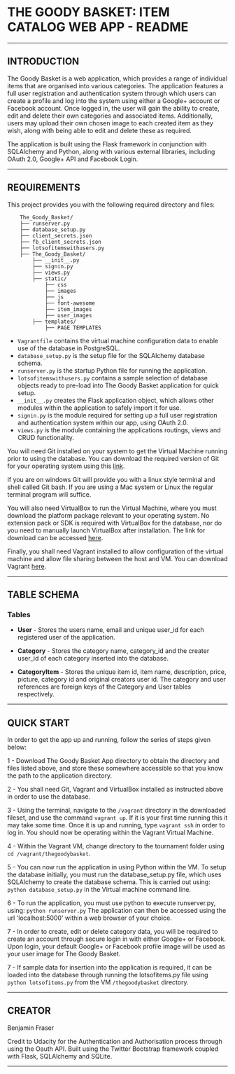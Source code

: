 # **THE GOODY BASKET: ITEM CATALOG WEB APP - README** 

----------


## INTRODUCTION 

The Goody Basket is a web application, which provides a range of individual items that are organised into various categories. The application features a full user registration and authentication system through which users can create a profile and log into the system using either a Google+ account or Facebook account. Once logged in, the user will gain the ability to create, edit and delete their own categories and associated items. Additionally, users may upload their own chosen image to each created item as they wish, along with being able to edit and delete these as required.

The application is built using the Flask framework in conjunction with SQLAlchemy and Python, along with various external libraries, including OAuth 2.0, Google+ API and Facebook Login. 

----------


## REQUIREMENTS 

This project provides you with the following required directory and files:

```
    The_Goody_Basket/
    ├── runserver.py
    ├── database_setup.py
    ├── client_secrets.json
    ├── fb_client_secrets.json
    ├── lotsofitemswithusers.py
    ├── The_Goody_Basket/
        ├── __init__.py
        ├── signin.py
        ├── views.py
        ├── static/
            ├── css
            ├── images 
            ├── js 
            ├── font-awesome
            ├── item_images
            ├── user_images
        ├── templates/
            ├── PAGE TEMPLATES
```
- `Vagrantfile` contains the virtual machine configuration data to enable use of the database in PostgreSQL.
- `database_setup.py` is the setup file for the SQLAlchemy database schema.
- `runserver.py` is the startup Python file for running the application.
- `lotsofitemswithusers.py` contains a sample selection of database objects ready to pre-load into The Goody Basket application for quick setup.
- `__init__.py` creates the Flask application object, which allows other modules within the application to safely import it for use.   
- `signin.py` is the module required for setting up a full user registration and authentication system within our app, using OAuth 2.0.
- `views.py` is the module containing the applications routings, views and CRUD functionality.

You will need Git installed on your system to get the Virtual Machine running prior to using the database. You can download the required version of Git for your operating system using this [link](http://git-scm.com/downloads).

If you are on windows Git will provide you with a linux style terminal and shell called Git bash. If you are using a Mac system or Linux the regular terminal program will suffice. 

You will also need VirtualBox to run the Virtual Machine, where you must download the platform package relevant to your operating system. No extension pack or SDK is required with VirtualBox for the database, nor do you need to manually launch VirtualBox after installation. The link for download can be accessed [here](https://www.virtualbox.org). 

Finally, you shall need Vagrant installed to allow configuration of the virtual machine and allow file sharing between the host and VM. You can download Vagrant [here](https://www.vagrantup.com).

---------


## TABLE SCHEMA 

### Tables 

- **User** - Stores the users name, email and unique user_id for each registered user of the application.

- **Category** - Stores the category name, category_id and the creater user_id of each category inserted into the database.

- **CategoryItem** - Stores the unique item id, item name, description, price, picture, category id and original creators user id. The category and user references are foreign keys of the Category and User tables respectively. 

---------


## QUICK START 

In order to get the app up and running, follow the series of steps given below:

1 - Download The Goody Basket App directory to obtain the directory and files listed above, and store these somewhere accessible so that you know the path to the application directory.

2 - You shall need Git, Vagrant and VirtualBox installed as instructed above in order to use the database.

3 - Using the terminal, navigate to the `/vagrant` directory in the downloaded fileset, and use the command `vagrant up`. If it is your first time running this it may take some time. Once it is up and running, type `vagrant ssh` in order to log in. You should now be operating within the Vagrant Virtual Machine. 

4 - Within the Vagrant VM, change directory to the tournament folder using `cd /vagrant/thegoodybasket`.

5 - You can now run the application in using Python within the VM. To setup the database initially, you must run the database_setup.py file, which uses SQLAlchemy to create the database schema. This is carried out using:
    `python database_setup.py`
in the Virtual machine command line.

6 - To run the application, you must use python to execute runserver.py, using:
    `python runserver.py`
The application can then be accessed using the url 'localhost:5000' within a web browser of your choice. 

7 - In order to create, edit or delete category data, you will be required to create an account through secure login in with either Google+ or Facebook. Upon login, your default Google+ or Facebook profile image will be used as your user image for The Goody Basket.

7 - If sample data for insertion into the application is required, it can be loaded into the database through running the lotsofitems.py file using `python lotsofitems.py` from the VM `/thegoodybasket` directory.

--------


## CREATOR 

Benjamin Fraser

Credit to Udacity for the Authentication and Authorisation process through using the Oauth API.
Built using the Twitter Bootstrap framework coupled with Flask, SQLAlchemy and SQLite. 

--------
